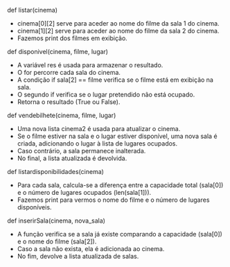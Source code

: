def listar(cinema)
- cinema[0][2] serve para aceder ao nome do filme da sala 1 do cinema.
- cinema[1][2] serve para aceder ao nome do filme da sala 2 do cinema.
- Fazemos print dos filmes em exibição.

def disponivel(cinema, filme, lugar)
- A variável res é usada para armazenar o resultado.
- O for percorre cada sala do cinema.
- A condição if sala[2] == filme verifica se o filme está em exibição na sala.
- O segundo if verifica se o lugar pretendido não está ocupado.
- Retorna o resultado (True ou False).

def vendebilhete(cinema, filme, lugar)
- Uma nova lista cinema2 é usada para atualizar o cinema.
- Se o filme estiver na sala e o lugar estiver disponível, uma nova sala é criada, adicionando o lugar à lista de lugares ocupados.
- Caso contrário, a sala permanece inalterada.
- No final, a lista atualizada é devolvida.

def listardisponibilidades(cinema)
- Para cada sala, calcula-se a diferença entre a capacidade total (sala[0]) e o número de lugares ocupados (len(sala[1])).
- Fazemos print para vermos o nome do filme e o número de lugares disponíveis.

def inserirSala(cinema, nova_sala)
- A função verifica se a sala já existe comparando a capacidade (sala[0]) e o nome do filme (sala[2]).
- Caso a sala não exista, ela é adicionada ao cinema.
- No fim, devolve a lista atualizada de salas.



